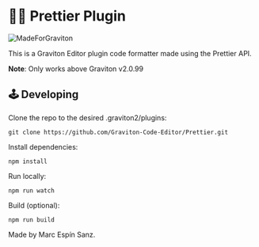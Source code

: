 # 💅🏻 Prettier Plugin

![MadeForGraviton](https://raw.githubusercontent.com/Graviton-Code-Editor/website/master/src/badges/made_for_graviton.svg?sanitize=true)

This is a Graviton Editor plugin code formatter made using the Prettier API.

**Note**: Only works above Graviton v2.0.99

## 🕹 Developing
Clone the repo to the desired .graviton2/plugins:
```shell
git clone https://github.com/Graviton-Code-Editor/Prettier.git 
```

Install dependencies:
```shell
npm install
```

Run locally:
```shell
npm run watch
```

Build (optional):
```shell
npm run build
```

Made by Marc Espín Sanz.